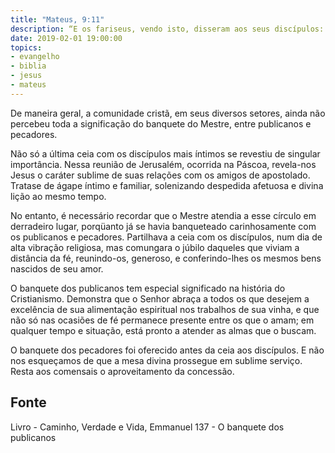```yaml
---
title: "Mateus, 9:11"
description: “E os fariseus, vendo isto, disseram aos seus discípulos: Por que come o vosso Mestre com os publicanos e pecadores?”
date: 2019-02-01 19:00:00
topics: 
- evangelho
- biblia
- jesus
- mateus
---
```


De maneira geral, a comunidade cristã, em seus diversos setores, ainda
não percebeu toda a significação do banquete do Mestre, entre publicanos e
pecadores.

Não só a última ceia com os discípulos mais íntimos se revestiu de singular
importância. Nessa reunião de Jerusalém, ocorrida na Páscoa, revela-nos Jesus o
caráter sublime de suas relações com os amigos de apostolado. Tratase de ágape
íntimo e familiar, solenizando despedida afetuosa e divina lição ao mesmo tempo.

No entanto, é necessário recordar que o Mestre atendia a esse círculo em
derradeiro lugar, porqüanto já se havia banqueteado carinhosamente com os
publicanos e pecadores. Partilhava a ceia com os discípulos, num dia de alta
vibração religiosa, mas comungara o júbilo daqueles que viviam a distância da
fé, reunindo-os, generoso, e conferindo-lhes os mesmos bens nascidos de seu
amor.

O banquete dos publicanos tem especial significado na história do Cristianismo.
Demonstra que o Senhor abraça a todos os que desejem a excelência de sua
alimentação espiritual nos trabalhos de sua vinha, e que não só nas ocasiões de
fé permanece presente entre os que o amam; em qualquer tempo e situação, está
pronto a atender as almas que o buscam.

O banquete dos pecadores foi oferecido antes da ceia aos discípulos. E
não nos esqueçamos de que a mesa divina prossegue em sublime serviço.
Resta aos comensais o aproveitamento da concessão.



## Fonte
Livro - Caminho, Verdade e Vida, Emmanuel
137 - O banquete dos publicanos
